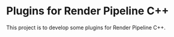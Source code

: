 # Plugins for Render Pipeline C++

This project is to develop some plugins for Render Pipeline C++.
